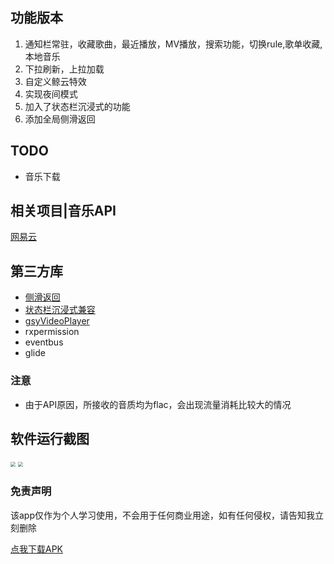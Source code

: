## 功能版本

1. 通知栏常驻，收藏歌曲，最近播放，MV播放，搜索功能，切换rule,歌单收藏, 本地音乐
2. 下拉刷新，上拉加载
3. 自定义鲸云特效
4. 实现夜间模式
5. 加入了状态栏沉浸式的功能 
6. 添加全局侧滑返回



## TODO

* 音乐下载

## 相关项目|音乐API

[网易云](https://messoer.github.io/mess-api-doc/#/music/netease)

## 第三方库

* [侧滑返回](https://qibilly.com/SmartSwipe-tutorial/)
* [状态栏沉浸式兼容](https://github.com/msdx/status-bar-compat)
* [gsyVideoPlayer](https://github.com/CarGuo/GSYVideoPlayer)
* rxpermission
* eventbus
* glide

### 注意

* 由于API原因，所接收的音质均为flac，会出现流量消耗比较大的情况

## 软件运行截图

<img src="https://github.com/roger1245/Musiound/blob/master/get/gif/20190824_192545.gif" style="zoom:50%" />
<img src="https://github.com/roger1245/Musiound/blob/master/get/gif/20190824_192653.gif" style="zoom:50%" />


### 免责声明

该app仅作为个人学习使用，不会用于任何商业用途，如有任何侵权，请告知我立刻删除





[点我下载APK](https://github.com/roger1245/Musiound/blob/master/get/apk/app-release.apk?raw=true)


